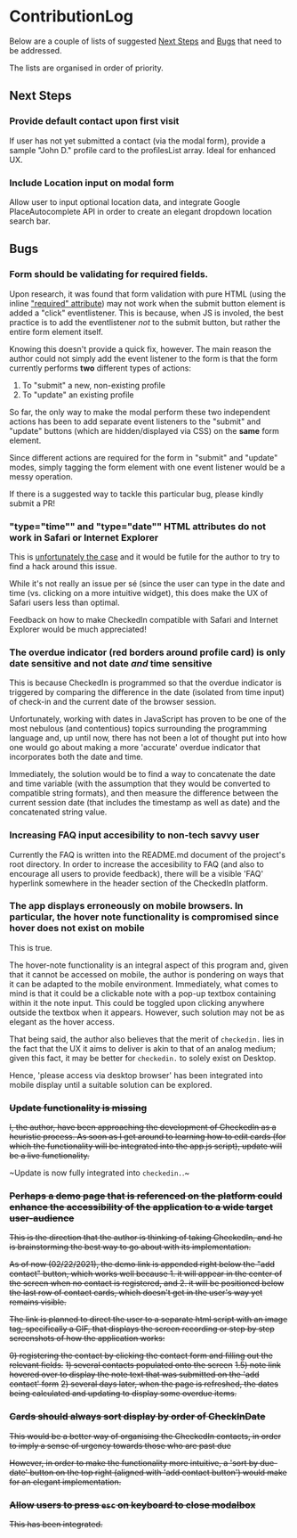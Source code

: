 # ContributionLog

Below are a couple of lists of suggested [Next Steps](https://github.com/jinyoungch0i/checkedin./blob/main/contribute.md#next-steps) and [Bugs](https://github.com/jinyoungch0i/checkedin./blob/main/contribute.md#Bugs) that need to be addressed.

The lists are organised in order of priority.

## Next Steps

### Provide default contact upon first visit

If user has not yet submitted a contact (via the modal form), provide a sample "John D." profile card to the profilesList array. Ideal for enhanced UX.

### Include Location input on modal form

Allow user to input optional location data, and integrate Google PlaceAutocomplete API in order to create an elegant dropdown location search bar. 

## Bugs

### Form should be validating for required fields.

Upon research, it was found that form validation with pure HTML (using the inline ["required" attribute](https://github.com/jinyoungch0i/checkedin./blob/f7baf239fbf6952ae896d82b7d1b7a2770756c31/index.html#L63-L70)) may not work when the submit button element is added a "click" eventlistener. This is because, when JS is involed, the best practice is to add the eventlistener *not* to the submit button, but rather the entire form element itself. 

Knowing this doesn't provide a quick fix, however. The main reason the author could not simply add the event listener to the form is that the form currently performs **two** different types of actions:

1) To "submit" a new, non-existing profile
2) To "update" an existing profile

So far, the only way to make the modal perform these two independent actions has been to add separate event listeners to the "submit" and "update" buttons (which are hidden/displayed via CSS) on the **same** form element. 

Since different actions are required for the form in "submit" and "update" modes, simply tagging the form element with one event listener would be a messy operation.

If there is a suggested way to tackle this particular bug, please kindly submit a PR!

### "type="time"" and "type="date"" HTML attributes do not work in Safari or Internet Explorer

This is [unfortunately the case](https://www.w3schools.com/html/tryit.asp?filename=tryhtml_input_time) and it would be futile for the author to try to find a hack around this issue. 

While it's not really an issue per sé (since the user can type in the date and time (vs. clicking on a more intuitive widget), this does make the UX of Safari users less than optimal. 

Feedback on how to make CheckedIn compatible with Safari and Internet Explorer would be much appreciated! 

### The overdue indicator (red borders around profile card) is only date sensitive and not date *and* time sensitive

This is because CheckedIn is programmed so that the overdue indicator is triggered by comparing the difference in the date (isolated from time input) of check-in and the current date of the browser session. 

Unfortunately, working with dates in JavaScript has proven to be one of the most nebulous (and contentious) topics surrounding the programming language and, up until now, there has not been a lot of thought put into how one would go about making a more 'accurate' overdue indicator that incorporates both the date and time.

Immediately, the solution would be to find a way to concatenate the date and time variable (with the assumption that they would be converted to compatible string formats), and then measure the difference between the current session date (that includes the timestamp as well as date) and the concatenated string value.  

### Increasing FAQ input accesibility to non-tech savvy user 

Currently the FAQ is written into the README.md document of the project's root directory. In order to increase the accesibility to FAQ (and also to encourage all users to provide feedback), there will be a visible 'FAQ' hyperlink somewhere in the header section of the CheckedIn platform. 

### The app displays erroneously on mobile browsers. In particular, the hover note functionality is compromised since hover does not exist on mobile

This is true. 

The hover-note functionality is an integral aspect of this program and, given that it cannot be accessed on mobile, the author is pondering on ways that it can be adapted to the mobile environment. Immediately, what comes to mind is that it could be a clickable note with a pop-up textbox containing within it the note input. This could be toggled upon clicking anywhere outside the textbox when it appears. However, such solution may not be as elegant as the hover access. 

That being said, the author also believes that the merit of `checkedin.` lies in the fact that the UX it aims to deliver is akin to that of an analog medium; given this fact, it may be better for `checkedin.` to solely exist on Desktop. 

Hence, 'please access via desktop browser' has been integrated into mobile display until a suitable solution can be explored.

### ~~Update functionality is missing~~

~~I, the author, have been approaching the development of CheckedIn as a heuristic process. As soon as I get around to learning how to edit cards (for which the functionality will be integrated into the app.js script), update will be a live functionality.~~

~Update is now fully integrated into `checkedin.`.~

### ~~Perhaps a demo page that is referenced on the platform could enhance the accessibility of the application to a wide target user-audience~~

~~This is the direction that the author is thinking of taking CheckedIn, and he is brainstorming the best way to go about with its implementation.~~ 

~~As of now (02/22/2021), the demo link is appended right below the "add contact" button, which works well because 1. it will appear in the center of the screen when no contact is registered, and 2. it will be positioned below the last row of contact cards, which doesn't get in the user's way yet remains visible.~~ 

~~The link is planned to direct the user to a separate html script with an image tag, specifically a GIF, that displays the screen recording or step by step screenshots of how the application works:~~

~~0) registering the contact by clicking the contact form and filling out the relevant fields.~~
~~1) several contacts populated onto the screen~~
~~1.5) note link hovered over to display the note text that was submitted on the 'add contact' form~~
~~2) several days later, when the page is refreshed, the dates being calculated and updating to display some overdue items.~~

### ~~Cards should always sort display by order of CheckInDate~~

~~This would be a better way of organising the CheckedIn contacts, in order to imply a sense of urgency towards those who are past due~~

~~However, in order to make the functionality more intuitive, a 'sort by due-date' button on the top right (aligned with 'add contact button') would make for an elegant implementation.~~

### ~~Allow users to press `esc` on keyboard to close modalbox~~

~~This has been integrated.~~
